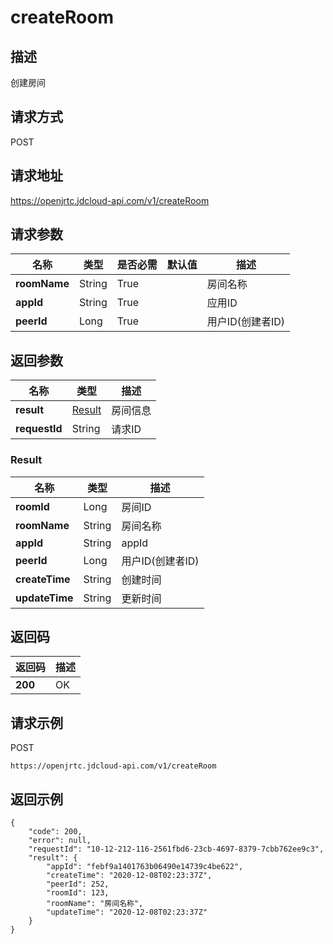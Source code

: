 # createRoom


## 描述
创建房间


## 请求方式
POST

## 请求地址
https://openjrtc.jdcloud-api.com/v1/createRoom


## 请求参数
|名称|类型|是否必需|默认值|描述|
|---|---|---|---|---|
|**roomName**|String|True| |房间名称|
|**appId**|String|True| |应用ID|
|**peerId**|Long|True| |用户ID(创建者ID)|


## 返回参数
|名称|类型|描述|
|---|---|---|
|**result**|[Result](createroom#result)|房间信息|
|**requestId**|String|请求ID|

### <div id="result">Result</div>
|名称|类型|描述|
|---|---|---|
|**roomId**|Long|房间ID|
|**roomName**|String|房间名称|
|**appId**|String|appId|
|**peerId**|Long|用户ID(创建者ID)|
|**createTime**|String|创建时间|
|**updateTime**|String|更新时间|

## 返回码
|返回码|描述|
|---|---|
|**200**|OK|

## 请求示例
POST
```
https://openjrtc.jdcloud-api.com/v1/createRoom

```

## 返回示例
```
{
    "code": 200, 
    "error": null, 
    "requestId": "10-12-212-116-2561fbd6-23cb-4697-8379-7cbb762ee9c3", 
    "result": {
        "appId": "febf9a1401763b06490e14739c4be622", 
        "createTime": "2020-12-08T02:23:37Z", 
        "peerId": 252, 
        "roomId": 123, 
        "roomName": "房间名称", 
        "updateTime": "2020-12-08T02:23:37Z"
    }
}
```
